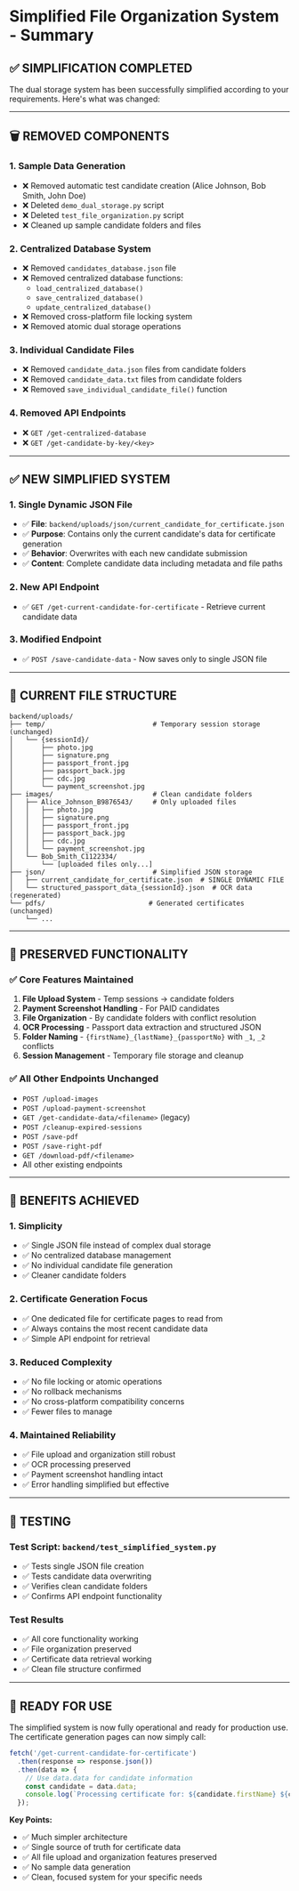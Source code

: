 # Simplified File Organization System - Summary

## ✅ **SIMPLIFICATION COMPLETED**

The dual storage system has been successfully simplified according to your requirements. Here's what was changed:

---

## 🗑️ **REMOVED COMPONENTS**

### 1. **Sample Data Generation**
- ❌ Removed automatic test candidate creation (Alice Johnson, Bob Smith, John Doe)
- ❌ Deleted `demo_dual_storage.py` script
- ❌ Deleted `test_file_organization.py` script
- ❌ Cleaned up sample candidate folders and files

### 2. **Centralized Database System**
- ❌ Removed `candidates_database.json` file
- ❌ Removed centralized database functions:
  - `load_centralized_database()`
  - `save_centralized_database()`
  - `update_centralized_database()`
- ❌ Removed cross-platform file locking system
- ❌ Removed atomic dual storage operations

### 3. **Individual Candidate Files**
- ❌ Removed `candidate_data.json` files from candidate folders
- ❌ Removed `candidate_data.txt` files from candidate folders
- ❌ Removed `save_individual_candidate_file()` function

### 4. **Removed API Endpoints**
- ❌ `GET /get-centralized-database`
- ❌ `GET /get-candidate-by-key/<key>`

---

## ✅ **NEW SIMPLIFIED SYSTEM**

### 1. **Single Dynamic JSON File**
- ✅ **File**: `backend/uploads/json/current_candidate_for_certificate.json`
- ✅ **Purpose**: Contains only the current candidate's data for certificate generation
- ✅ **Behavior**: Overwrites with each new candidate submission
- ✅ **Content**: Complete candidate data including metadata and file paths

### 2. **New API Endpoint**
- ✅ `GET /get-current-candidate-for-certificate` - Retrieve current candidate data

### 3. **Modified Endpoint**
- ✅ `POST /save-candidate-data` - Now saves only to single JSON file

---

## 📁 **CURRENT FILE STRUCTURE**

```
backend/uploads/
├── temp/                           # Temporary session storage (unchanged)
│   └── {sessionId}/
│       ├── photo.jpg
│       ├── signature.png
│       ├── passport_front.jpg
│       ├── passport_back.jpg
│       ├── cdc.jpg
│       └── payment_screenshot.jpg
├── images/                         # Clean candidate folders
│   ├── Alice_Johnson_B9876543/     # Only uploaded files
│   │   ├── photo.jpg
│   │   ├── signature.png
│   │   ├── passport_front.jpg
│   │   ├── passport_back.jpg
│   │   ├── cdc.jpg
│   │   └── payment_screenshot.jpg
│   └── Bob_Smith_C1122334/
│       └── [uploaded files only...]
├── json/                           # Simplified JSON storage
│   ├── current_candidate_for_certificate.json  # SINGLE DYNAMIC FILE
│   └── structured_passport_data_{sessionId}.json  # OCR data (regenerated)
└── pdfs/                          # Generated certificates (unchanged)
    └── ...
```

---

## 🔄 **PRESERVED FUNCTIONALITY**

### ✅ **Core Features Maintained**
1. **File Upload System** - Temp sessions → candidate folders
2. **Payment Screenshot Handling** - For PAID candidates
3. **File Organization** - By candidate folders with conflict resolution
4. **OCR Processing** - Passport data extraction and structured JSON
5. **Folder Naming** - `{firstName}_{lastName}_{passportNo}` with `_1`, `_2` conflicts
6. **Session Management** - Temporary file storage and cleanup

### ✅ **All Other Endpoints Unchanged**
- `POST /upload-images`
- `POST /upload-payment-screenshot`
- `GET /get-candidate-data/<filename>` (legacy)
- `POST /cleanup-expired-sessions`
- `POST /save-pdf`
- `POST /save-right-pdf`
- `GET /download-pdf/<filename>`
- All other existing endpoints

---

## 🎯 **BENEFITS ACHIEVED**

### 1. **Simplicity**
- ✅ Single JSON file instead of complex dual storage
- ✅ No centralized database management
- ✅ No individual candidate file generation
- ✅ Cleaner candidate folders

### 2. **Certificate Generation Focus**
- ✅ One dedicated file for certificate pages to read from
- ✅ Always contains the most recent candidate data
- ✅ Simple API endpoint for retrieval

### 3. **Reduced Complexity**
- ✅ No file locking or atomic operations
- ✅ No rollback mechanisms
- ✅ No cross-platform compatibility concerns
- ✅ Fewer files to manage

### 4. **Maintained Reliability**
- ✅ File upload and organization still robust
- ✅ OCR processing preserved
- ✅ Payment screenshot handling intact
- ✅ Error handling simplified but effective

---

## 🧪 **TESTING**

### **Test Script**: `backend/test_simplified_system.py`
- ✅ Tests single JSON file creation
- ✅ Tests candidate data overwriting
- ✅ Verifies clean candidate folders
- ✅ Confirms API endpoint functionality

### **Test Results**
- ✅ All core functionality working
- ✅ File organization preserved
- ✅ Certificate data retrieval working
- ✅ Clean file structure confirmed

---

## 🚀 **READY FOR USE**

The simplified system is now fully operational and ready for production use. The certificate generation pages can now simply call:

```javascript
fetch('/get-current-candidate-for-certificate')
  .then(response => response.json())
  .then(data => {
    // Use data.data for candidate information
    const candidate = data.data;
    console.log(`Processing certificate for: ${candidate.firstName} ${candidate.lastName}`);
  });
```

**Key Points:**
- ✅ Much simpler architecture
- ✅ Single source of truth for certificate data
- ✅ All file upload and organization features preserved
- ✅ No sample data generation
- ✅ Clean, focused system for your specific needs
